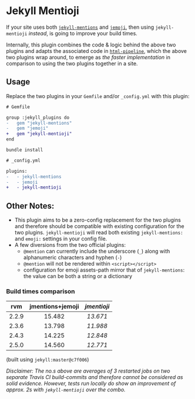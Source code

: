 # Jekyll Mentioji

If your site uses both [`jekyll-mentions`](https://github.com/jekyll/jekyll-mentions) and [`jemoji`](https://github.com/jekyll/jemoji), then
using `jekyll-mentioji` *instead*, is going to improve your build times.

Internally, this plugin combines the code & logic behind the above two plugins and adapts the associated code in
[`html-pipeline`](https://github.com/jch/html-pipeline), which the above two plugins wrap around, to emerge as *the faster implementation*
in comparison to using the two plugins together in a site.

## Usage

Replace the two plugins in your `Gemfile` and/or `_config.yml` with this plugin:

```diff
# Gemfile

group :jekyll_plugins do
-   gem "jekyll-mentions"
-   gem "jemoji"
+   gem "jekyll-mentioji"
end
```
```sh
bundle install
```
```diff
# _config.yml

plugins:
-   - jekyll-mentions
-   - jemoji
+   - jekyll-mentioji
```

## Other Notes:

  - This plugin aims to be a zero-config replacement for the two plugins and therefore should be compatible with existing configuration
  for the two plugins. `jekyll-mentioji` will read both existing `jekyll-mentions:` and `emoji:` settings in your config file.
  - A few diversions from the two official plugins:
      - `@mention` can currently include the underscore (`_`) along with alphanumeric characters and hyphen (`-`)
      - `@mention` will not be rendered within `<script></script>`
      - configuration for emoji assets-path mirror that of `jekyll-mentions`: the value can be both a string or a dictionary

### Build times comparison

rvm   | jmentions+jemoji | *jmentioji*
:---: | :----: | :------:
2.2.9 | 15.482 | *13.671*
2.3.6 | 13.798 | *11.988*
2.4.3 | 14.225 | *12.848*
2.5.0 | 14.560 | *12.771*

(built using `jekyll:master@c7f006`)

*Disclaimer: The no.s above are averages of 3 restarted jobs on two separate Travis CI build-commits and therefore cannot be considered as
solid evidence. However, tests run locally do show an improvement of approx. 2s with `jekyll-mentioji` over the combo.*
